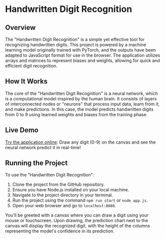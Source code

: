 # Handwritten Digit Recognition

## Overview

The "Handwritten Digit Recognition" is a simple yet effective tool for recognizing handwritten digits. This project is powered by a machine learning model originally trained with PyTorch, and the outputs have been adapted to JavaScript format for use in the browser. The application utilizes arrays and matrices to represent biases and weights, allowing for quick and efficient digit recognition.

## How It Works

The core of the "Handwritten Digit Recognition" is a neural network, which is a computational model inspired by the human brain. It consists of layers of interconnected nodes or "neurons" that process input data, learn from it, and make predictions. In this case, the model predicts handwritten digits from 0 to 9 using learned weights and biases from the training phase.

## Live Demo
[Try the application online](https://hoffhannisyan.github.io/handwritten-digit-recognition/): Draw any digit (0-9) on the canvas and see the neural network predict it in real-time!

## Running the Project

To use the "Handwritten Digit Recognition":

1. Clone the project from the GitHub repository.
2. Ensure you have Node.js installed on your local machine.
3. Navigate to the project directory in your terminal.
4. Run the project using the command `npm run start` or `node app.js`.
5. Open your web browser and go to `localhost:8080`.

You'll be greeted with a canvas where you can draw a digit using your mouse or touchscreen. Upon drawing, the prediction chart next to the canvas will display the recognized digit, with the height of the columns representing the model's confidence in its prediction.
